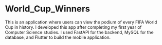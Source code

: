 # World_Cup_Winners
This is an application where users can view the podium of every FIFA World Cup in history. I developed this app after completing my first year of Computer Science studies. I used FastAPI for the backend, MySQL for the database, and Flutter to build the mobile application.
